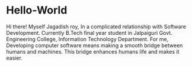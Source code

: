 # Hello-World

Hi there!
Myself Jagadish roy, In a complicated relationship with Software Development.
Currently B.Tech final year student in Jalpaiguri Govt. Engineering College, Information Technology Department.
For me, Developing computer software means making a smooth bridge between humans and machines. This bridge enhances humans life and makes it easier.
